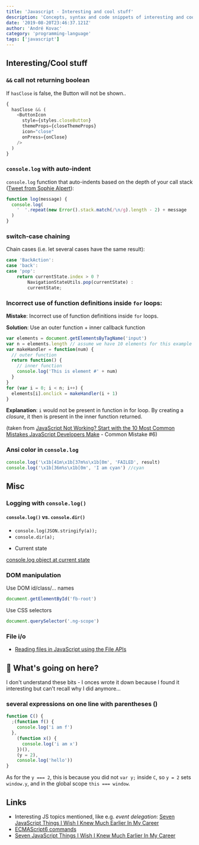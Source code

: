 ```yaml
---
title: 'Javascript - Interesting and cool stuff'
description: 'Concepts, syntax and code snippets of interesting and cool stuff you can do with Javascript'
date: '2019-08-20T23:46:37.121Z'
author: 'André Kovac'
category: 'programming-language'
tags: ['javascript']
---
```


## Interesting/Cool stuff

### `&&` call not returning boolean

If `hasClose` is false, the Button will not be shown..

```js
{
  hasClose && (
    <ButtonIcon
      style={styles.closeButton}
      themeProps={closeThemeProps}
      icon="close"
      onPress={onClose}
    />
  )
}
```

### `console.log` with auto-indent

`console.log` function that auto-indents based on the depth of your call stack ([Tweet from Sophie Alpert](https://twitter.com/sophiebits/status/1058448900460138497)):

```js
function log(message) {
  console.log(
    '  '.repeat(new Error().stack.match(/\n/g).length - 2) + message
  )
}
```

### switch-case chaining

Chain cases (i.e. let several cases have the same result):

```js
case 'BackAction':
case 'back':
case 'pop':
	return currentState.index > 0 ?
		NavigationStateUtils.pop(currentState) :
		currentState;
```

### Incorrect use of function definitions inside `for` loops:

**Mistake**: Incorrect use of function definitions inside `for` loops.

**Solution**: Use an outer function + inner callback function

```js
var elements = document.getElementsByTagName('input')
var n = elements.length // assume we have 10 elements for this example
var makeHandler = function(num) {
  // outer function
  return function() {
    // inner function
    console.log('This is element #' + num)
  }
}
for (var i = 0; i < n; i++) {
  elements[i].onclick = makeHandler(i + 1)
}
```

**Explanation**: `i` would not be present in function in for loop. By creating a *closure*, it then is present in the inner function returned.

(taken from [JavaScript Not Working? Start with the 10 Most Common Mistakes JavaScript Developers Make](http://www.toptal.com/javascript/10-most-common-javascript-mistakes) - Common Mistake #6)

### Ansi color in `console.log`

```js
console.log('\x1b[41m\x1b[37m%s\x1b[0m', 'FAILED', result)
console.log('\x1b[36m%s\x1b[0m', 'I am cyan') //cyan
```

## Misc

### Logging with `console.log()`

#### `console.log()` vs. `console.dir()`

- `console.log(JSON.stringify(a));`
- `console.dir(a);`

* Current state

[console.log object at current state](http://stackoverflow.com/questions/7389069/console-log-object-at-current-state)

### DOM manipulation

Use DOM id/class/... names

```js
document.getElementById('fb-root')
```

Use CSS selectors

```js
document.querySelector('.ng-scope')
```

### File i/o

- [Reading files in JavaScript using the File APIs](http://www.html5rocks.com/en/tutorials/file/dndfiles/)


## 🤷‍ What's going on here?

I don't understand these bits - I onces wrote it down because I found it interesting but can't recall why I did anymore...

### several expressions on one line with parentheses ()

```js
function C() {
  ;(function f() {
    console.log('i am f')
  },
    (function x() {
      console.log('i am x')
    })(),
    (y = 2),
    console.log('hello'))
}
```

As for the `y === 2`, this is because you did not `var y;` inside `C`, so `y = 2` sets `window.y`, and in the global scope `this === window`.

## Links

- Interesting JS topics mentioned, like e.g. _event delegation_:
  [Seven JavaScript Things I Wish I Knew Much Earlier In My Career](http://www.smashingmagazine.com/2010/04/seven-javascript-things-i-wish-i-knew-much-earlier-in-my-career/#event-delegation)
- [ECMAScript6 commands](http://es6-features.org/#Lexicalthis)
- [Seven JavaScript Things I Wish I Knew Much Earlier In My Career](https://www.smashingmagazine.com/2010/04/seven-javascript-things-i-wish-i-knew-much-earlier-in-my-career/#event-delegation)
